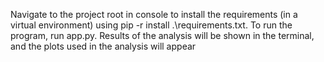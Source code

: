 Navigate to the project root in console to install the requirements
(in a virtual environment) using pip -r install .\requirements.txt.
To run the program, run app.py. Results of the analysis will be shown in the terminal, and the
plots used in the analysis will appear
